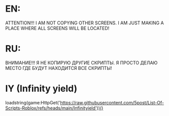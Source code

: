 # EN:
ATTENTION!!! 
I AM NOT COPYING OTHER SCREENS. I AM JUST MAKING A PLACE WHERE ALL SCREENS WILL BE LOCATED!

# RU:
ВНИМАНИЕ!!!
Я НЕ КОПИРУЮ ДРУГИЕ СКРИПТЫ. Я ПРОСТО ДЕЛАЮ МЕСТО ГДЕ БУДУТ НАХОДИТСЯ ВСЕ СКРИПТЫ!

# IY (Infinity yield)
loadstring(game:HttpGet('https://raw.githubusercontent.com/5post/List-Of-Scripts-Roblox/refs/heads/main/Infinityield'))()
